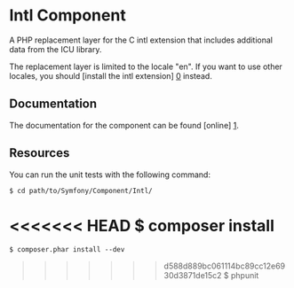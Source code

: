 Intl Component
=============

A PHP replacement layer for the C intl extension that includes additional data
from the ICU library.

The replacement layer is limited to the locale "en". If you want to use other
locales, you should [install the intl extension] [0] instead.

Documentation
-------------

The documentation for the component can be found [online] [1].

Resources
---------

You can run the unit tests with the following command:

    $ cd path/to/Symfony/Component/Intl/
<<<<<<< HEAD
    $ composer install
=======
    $ composer.phar install --dev
>>>>>>> d588d889bc061114bc89cc12e6930d3871de15c2
    $ phpunit

[0]: http://www.php.net/manual/en/intl.setup.php
[1]: http://symfony.com/doc/2.6/components/intl.html
